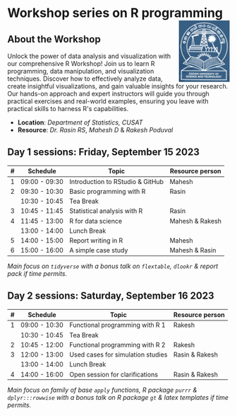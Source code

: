 # Workshop series on R programming <img src="logo_CUSAT.png" align="right" height="139" />

## About the Workshop

Unlock the power of data analysis and visualization with our comprehensive R Workshop! Join us to learn R programming, data manipulation, and visualization techniques. Discover how to effectively analyze data, create insightful visualizations, and gain valuable insights for your research. Our hands-on approach and expert instructors will guide you through practical exercises and real-world examples, ensuring you leave with practical skills to harness R's capabilities.

* **Location**: *Department of Statistics, CUSAT*
* **Resource**: *Dr. Rasin RS*, *Mahesh D* & *Rakesh Poduval*

## Day 1 sessions: Friday, September 15 2023

| #  | Schedule      | Topic                            | Resource person |
|-----|---------------|----------------------------------|-----------------|
| 1   | 09:00 - 09:30 | Introduction to RStudio & GitHub | Mahesh          |
| 2   | 09:30 - 10:30 | Basic programming with R         | Rasin           |
|     | 10:30 - 10:45 | Tea Break                        |                 |
| 3   | 10:45 - 11:45 | Statistical analysis with R      | Rasin           |
| 4   | 11:45 - 13:00 | R for data science               | Mahesh & Rakesh |
|     | 13:00 - 14:00 | Lunch Break                      |                 |
| 5   | 14:00 - 15:00 | Report writing in R              | Mahesh          |
| 6   | 15:00 - 16:00 | A simple case study              | Mahesh & Rasin  |

*Main focus on `tidyverse` with a bonus talk on `flextable`, `dlookr` & report pack if time permits.*

## Day 2 sessions: Saturday, September 16 2023

| #   | Schedule      | Topic                             | Resource person |
|-----|---------------|-----------------------------------|-----------------|
| 1   | 09:00 - 10:30 | Functional programming with R 1   | Rakesh          |
|     | 10:30 - 10:45 | Tea Break                         |                 |
| 2   | 10:45 - 12:00 | Functional programming with R 2   | Rakesh          |
| 3   | 12:00 - 13:00 | Used cases for simulation studies | Rasin & Rakesh  |
|     | 13:00 - 14:00 | Lunch Break                       |                 |
| 4   | 14:00 - 16:00 | Open session for clarifications   | Rasin & Rakesh  |

*Main focus on family of base `apply` functions, R package `purrr` & `dplyr:::rowwise` with a bonus talk on R package `gt` & latex templates if time permits.*
